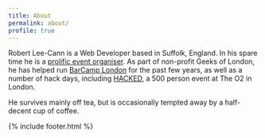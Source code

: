 ```yaml
---
title: About
permalink: about/
profile: true
---
```


Robert Lee-Cann is a Web Developer based in Suffolk, England. In his spare time
he is a [prolific event
organiser](http://lanyrd.com/profile/leeky/past/involved/). As part of non-profit Geeks of London, he has
helped run [BarCamp London] for the past few years, as well as a number of hack
days, including [HACKED], a 500 person event at The O2 in London.

He survives mainly off tea, but is occasionally tempted away by a half-decent
cup of coffee.

{% include footer.html %}

[HACKED]: http://hacked.io/
[BarCamp London]: http://ten.barcamplondon.org/
